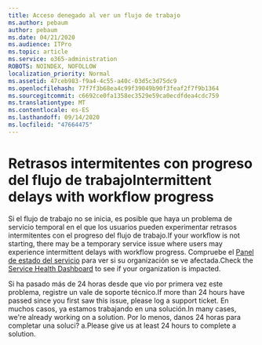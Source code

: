 ```yaml
---
title: Acceso denegado al ver un flujo de trabajo
ms.author: pebaum
author: pebaum
ms.date: 04/21/2020
ms.audience: ITPro
ms.topic: article
ms.service: o365-administration
ROBOTS: NOINDEX, NOFOLLOW
localization_priority: Normal
ms.assetid: 47ceb983-f9a4-4c55-a40c-03d5c3d75dc9
ms.openlocfilehash: 77f7f3b68ea4c99f39049b90f3feaf2f7f9b1364
ms.sourcegitcommit: c6692ce0fa1358ec3529e59ca0ecdfdea4cdc759
ms.translationtype: MT
ms.contentlocale: es-ES
ms.lasthandoff: 09/14/2020
ms.locfileid: "47664475"
---
```

# <a name="intermittent-delays-with-workflow-progress"></a><span data-ttu-id="3e932-102">Retrasos intermitentes con progreso del flujo de trabajo</span><span class="sxs-lookup"><span data-stu-id="3e932-102">Intermittent delays with workflow progress</span></span>

<span data-ttu-id="3e932-103">Si el flujo de trabajo no se inicia, es posible que haya un problema de servicio temporal en el que los usuarios pueden experimentar retrasos intermitentes con el progreso del flujo de trabajo.</span><span class="sxs-lookup"><span data-stu-id="3e932-103">If your workflow is not starting, there may be a temporary service issue where users may experience intermittent delays with workflow progress.</span></span> <span data-ttu-id="3e932-104">Compruebe el [Panel de estado del servicio](https://admin.microsoft.com/AdminPortal/Home#/servicehealth) para ver si su organización se ve afectada.</span><span class="sxs-lookup"><span data-stu-id="3e932-104">Check the [Service Health Dashboard](https://admin.microsoft.com/AdminPortal/Home#/servicehealth) to see if your organization is impacted.</span></span> 

<span data-ttu-id="3e932-105">Si ha pasado más de 24 horas desde que vio por primera vez este problema, registre un vale de soporte técnico.</span><span class="sxs-lookup"><span data-stu-id="3e932-105">If more than 24 hours have passed since you first saw this issue, please log a support ticket.</span></span> <span data-ttu-id="3e932-106">En muchos casos, ya estamos trabajando en una solución.</span><span class="sxs-lookup"><span data-stu-id="3e932-106">In many cases, we're already working on a solution.</span></span> <span data-ttu-id="3e932-107">Por lo menos, danos 24 horas para completar una soluci? a.</span><span class="sxs-lookup"><span data-stu-id="3e932-107">Please give us at least 24 hours to complete a solution.</span></span>


  

